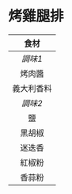 # 烤雞腿排

|    食材    |
| :--------: |
|  *調味1*   |
|   烤肉醬   |
| 義大利香料 |
|  *調味2*   |
|     鹽     |
|   黑胡椒   |
|   迷迭香   |
|   紅椒粉   |
|   香蒜粉   |
